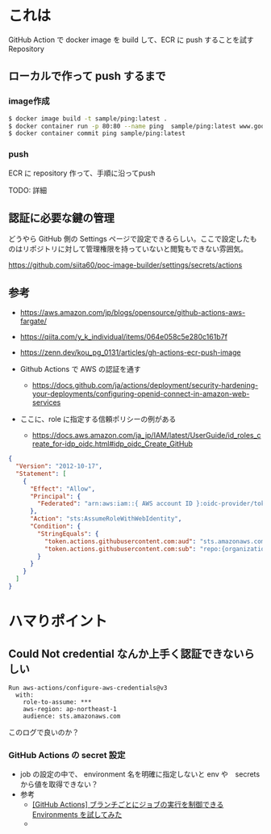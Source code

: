 # これは
GitHub Action で docker image を build して、ECR に push することを試す Repository

## ローカルで作って push するまで
### image作成

```bash
$ docker image build -t sample/ping:latest .
$ docker container run -p 80:80 --name ping  sample/ping:latest www.google.co.jp
$ docker container commit ping sample/ping:latest
```

### push
ECR に repository 作って、手順に沿ってpush

TODO: 詳細

## 認証に必要な鍵の管理
どうやら GitHub 側の Settings ページで設定できるらしい。ここで設定したものはリポジトリに対して管理権限を持っていないと閲覧もできない雰囲気。

https://github.com/siita60/poc-image-builder/settings/secrets/actions

## 参考
* https://aws.amazon.com/jp/blogs/opensource/github-actions-aws-fargate/
* https://qiita.com/y_k_individual/items/064e058c5e280c161b7f
* https://zenn.dev/kou_pg_0131/articles/gh-actions-ecr-push-image

* Github Actions で AWS の認証を通す
  * https://docs.github.com/ja/actions/deployment/security-hardening-your-deployments/configuring-openid-connect-in-amazon-web-services

* ここに、role に指定する信頼ポリシーの例がある
  * https://docs.aws.amazon.com/ja_jp/IAM/latest/UserGuide/id_roles_create_for-idp_oidc.html#idp_oidc_Create_GitHub

```json
{
  "Version": "2012-10-17",
  "Statement": [
    {
      "Effect": "Allow",
      "Principal": {
        "Federated": "arn:aws:iam::{ AWS account ID }:oidc-provider/token.actions.githubusercontent.com"
      },
      "Action": "sts:AssumeRoleWithWebIdentity",
      "Condition": {
        "StringEquals": {
          "token.actions.githubusercontent.com:aud": "sts.amazonaws.com",
          "token.actions.githubusercontent.com:sub": "repo:{organization or userID}/{repository name}:ref:refs/heads/{branch name}"
        }
      }
    }
  ]
}
```

# ハマりポイント

## Could Not credential なんか上手く認証できないらしい

```
Run aws-actions/configure-aws-credentials@v3
  with:
    role-to-assume: ***
    aws-region: ap-northeast-1
    audience: sts.amazonaws.com
```

このログで良いのか？

### GitHub Actions の secret 設定
* job の設定の中で、 environment 名を明確に指定しないと env や　secrets から値を取得できない？
* 参考
  * [[GitHub Actions] ブランチごとにジョブの実行を制御できる Environments を試してみた](https://dev.classmethod.jp/articles/github-actions-environment-secrets-and-environment-variables/)
  * []()